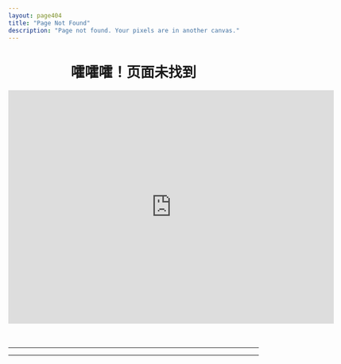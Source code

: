 ```yaml
---
layout: page404
title: "Page Not Found"
description: "Page not found. Your pixels are in another canvas."
---
```

<i class="fa fa-bolt fa-5x"></i>

<h1 align="center">嚯嚯嚯！页面未找到</h1>
<div align="center" >
    <iframe scrolling='no' frameborder='0' src='http://yibo.iyiyun.com/Home/Distribute/ad404/key/3308' width='655' height='470' style='display:block;'></iframe>
    <br>
    <br>
</div>
<hr>
<script type="text/javascript">
  var GOOG_FIXURL_LANG = 'zh-cn';
  var GOOG_FIXURL_SITE = '{{ site.url }}'
</script>
<script type="text/javascript"
  src="http://linkhelp.clients.google.com/tbproxy/lh/wm/fixurl.js">
</script>
<hr>
